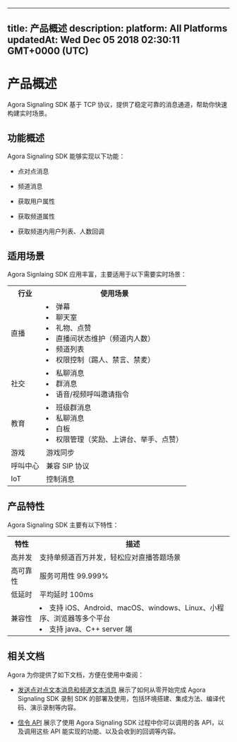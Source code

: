 
---
title: 产品概述
description: 
platform: All Platforms
updatedAt: Wed Dec 05 2018 02:30:11 GMT+0000 (UTC)
---
# 产品概述
Agora Signaling SDK 基于 TCP 协议，提供了稳定可靠的消息通道，帮助你快速构建实时场景。

## 功能概述

Agora Signaling SDK 能够实现以下功能：

-   点对点消息

-   频道消息

-   获取用户属性

-   获取频道属性

-   获取频道内用户列表、人数回调


## 适用场景

Agora Signlaing SDK 应用丰富，主要适用于以下需要实时场景：

<table>
  <tr>
    <th>行业</th>
    <th>使用场景</th>
  </tr>
  <tr>
    <td>直播</td>
    <td><li>弹幕<br><li>聊天室<br><li>礼物、点赞<br><li>直播间状态维护（频道内人数）<br><li>频道列表<br><li>权限控制（踢人、禁言、禁麦）</td>
  </tr>
  <tr>
    <td>社交</td>
    <td><li>私聊消息<br><li>群消息<br><li>语音/视频呼叫邀请指令</td>
  </tr>
  <tr>
    <td>教育</td>
    <td><li>班级群消息<br><li>私聊消息<br><li>白板<br><li>权限管理（奖励、上讲台、举手、点赞）</td>
  </tr>
  <tr>
    <td>游戏</td>
    <td>游戏同步</td>
  </tr>
  <tr>
    <td>呼叫中心</td>
    <td>兼容 SIP 协议</td>
  </tr>
  <tr>
    <td>IoT</td>
    <td>控制消息</td>
  </tr>
</table>


## 产品特性

Agora Signaling SDK 主要有以下特性：

<table>
  <tr>
    <th>特性</th>
    <th>描述</th>
  </tr>
  <tr>
    <td>高并发</td>
    <td>支持单频道百万并发，轻松应对直播答题场景</td>
  </tr>
  <tr>
    <td>高可靠性</td>
    <td>服务可用性 99.999%</td>
  </tr>
  <tr>
    <td>低延时</td>
    <td>平均延时 100ms</td>
  </tr>
  <tr>
    <td>兼容性</td>
    <td><li>支持 iOS、Android、macOS、windows、Linux、小程序、浏览器等多个平台<br><li>支持 java、C++ server 端</td>
  </tr>
</table>


## 相关文档

Agora 为你提供了如下文档，方便在使用中查阅：

-   [发送点对点文本消息和频道文本消息](../../cn/Quickstart%20Guide/signal_android-1.md) 展示了如何从零开始完成 Agora Signaling SDK 录制 SDK 的部署及使用，包括环境搭建、集成方法、编译代码、演示录制等内容。

-   [信令 API](../../cn/API%20Reference/signal_android.md) 展示了使用 Agora Signaling SDK 过程中你可以调用的各 API，以及调用这些 API 能实现的功能、以及会收到的回调等内容。



